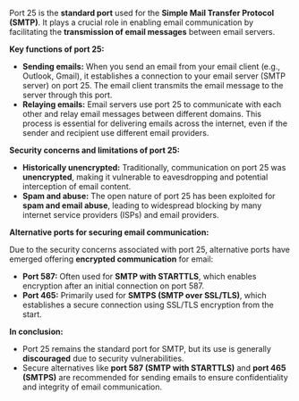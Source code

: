 Port 25 is the **standard port** used for the **Simple Mail Transfer Protocol (SMTP)**. It plays a crucial role in enabling email communication by facilitating the **transmission of email messages** between email servers.

**Key functions of port 25:**

- **Sending emails:** When you send an email from your email client (e.g., Outlook, Gmail), it establishes a connection to your email server (SMTP server) on port 25. The email client transmits the email message to the server through this port.
- **Relaying emails:** Email servers use port 25 to communicate with each other and relay email messages between different domains. This process is essential for delivering emails across the internet, even if the sender and recipient use different email providers.

**Security concerns and limitations of port 25:**

- **Historically unencrypted:** Traditionally, communication on port 25 was **unencrypted**, making it vulnerable to eavesdropping and potential interception of email content.
- **Spam and abuse:** The open nature of port 25 has been exploited for **spam and email abuse**, leading to widespread blocking by many internet service providers (ISPs) and email providers.

**Alternative ports for securing email communication:**

Due to the security concerns associated with port 25, alternative ports have emerged offering **encrypted communication** for email:

- **Port 587:** Often used for **SMTP with STARTTLS**, which enables encryption after an initial connection on port 587.
- **Port 465:** Primarily used for **SMTPS (SMTP over SSL/TLS)**, which establishes a secure connection using SSL/TLS encryption from the start.

**In conclusion:**

- Port 25 remains the standard port for SMTP, but its use is generally **discouraged** due to security vulnerabilities.
- Secure alternatives like **port 587 (SMTP with STARTTLS)** and **port 465 (SMTPS)** are recommended for sending emails to ensure confidentiality and integrity of email communication.